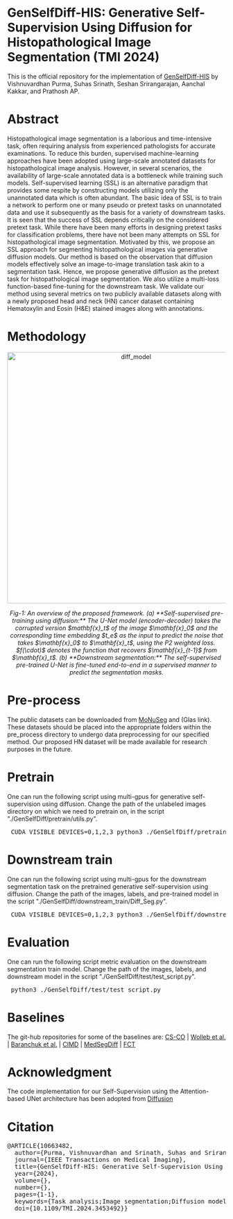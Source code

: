# GenSelfDiff-HIS: Generative Self-Supervision Using Diffusion for Histopathological Image Segmentation (TMI 2024)
This is the official repository for the implementation of [GenSelfDiff-HIS](https://ieeexplore.ieee.org/abstract/document/10663482) by Vishnuvardhan Purma, Suhas Srinath, Seshan Srirangarajan, Aanchal Kakkar, and Prathosh AP.

# Abstract
 Histopathological image segmentation is a laborious and time-intensive task, often requiring analysis from experienced pathologists for accurate examinations. To reduce this burden, supervised machine-learning approaches have been adopted using large-scale annotated datasets for histopathological image analysis. However, in several scenarios, the availability of large-scale annotated data is a bottleneck while training such models. Self-supervised learning (SSL) is an alternative paradigm that provides some respite by constructing models utilizing only the unannotated data which is often abundant. The basic idea of SSL is to train a network to perform one or many pseudo or pretext tasks on unannotated data and use it subsequently as the basis for a variety of downstream tasks. It is seen that the success of SSL depends critically on the considered pretext task. While there have been many efforts in designing pretext tasks for classification problems, there have not been many attempts on SSL for histopathological image segmentation. Motivated by this, we propose an SSL approach for segmenting histopathological images via generative diffusion models. Our method is based on the observation that diffusion models effectively solve an image-to-image translation task akin to a segmentation task. Hence, we propose generative diffusion as the pretext task for histopathological image segmentation. We also utilize a multi-loss function-based fine-tuning for the downstream task. We validate our method using several metrics on two publicly available datasets along with a newly proposed head and neck (HN) cancer dataset containing Hematoxylin and Eosin (H&E) stained images along with annotations.

# Methodology
<p align="center">
<img width="578" alt="diff_model" src="https://github.com/PurmaVishnuVardhanReddy/GenSelfDiff-HIS/assets/103281951/c6d68807-bafe-4589-aef6-d337a185b588">
 </p>
 
 <p align="center">
  <em>Fig-1: An overview of the proposed framework. (a) **Self-supervised pre-training using diffusion:** The U-Net model (encoder-decoder) takes the corrupted version $mathbf{x}_t$  of the image $\mathbf{x}_0$ and the corresponding time embedding $t_e$ as the input to predict the noise that takes $\mathbf{x}_0$ to $\mathbf{x}_t$, using the P2 weighted loss. $f(\cdot)$ denotes the function that recovers $\mathbf{x}_{t-1}$ from $\mathbf{x}_t$. (b) **Downstream segmentation:** The self-supervised pre-trained U-Net is fine-tuned end-to-end in a supervised manner to predict the segmentation masks.</em>
</p>

# Pre-process
The public datasets can be downloaded from [MoNuSeg](https://monuseg.grand-challenge.org/Data/) and (Glas link). These datasets should be placed into the appropriate folders within the pre_process directory to undergo data preprocessing for our specified method. Our proposed HN dataset will be made available for research purposes in the future.

# Pretrain
One can run the following script using multi-gpus for generative self-supervision using diffusion. Change the path of the unlabeled images directory on which we need to pretrain on, in the script "./GenSelfDiff/pretrain/utils.py". 
<pre> CUDA_VISIBLE_DEVICES=0,1,2,3 python3 ./GenSelfDiff/pretrain/SS_diff.py </pre>

# Downstream train
One can run the following script using multi-gpus for the downstream segmentation task on the pretrained generative self-supervision using diffusion. Change the path of the images, labels, and pre-trained model in the script "./GenSelfDiff/downstream_train/Diff_Seg.py". 
<pre> CUDA_VISIBLE_DEVICES=0,1,2,3 python3 ./GenSelfDiff/downstream_train/Diff_Seg.py </pre>

# Evaluation
One can run the following script metric evaluation on the downstream segmentation train model. Change the path of the images, labels, and downstream model in the script "./GenSelfDiff/test/test_script.py". 
<pre> python3 ./GenSelfDiff/test/test_script.py </pre>

# Baselines
The git-hub repositories for some of the baselines are: [CS-CO](https://github.com/easonyang1996/CS-CO/tree/main) | [Wolleb et al.](https://github.com/JuliaWolleb/Diffusion-based-Segmentation/tree/main) | [Baranchuk et al.](https://github.com/yandex-research/ddpm-segmentation/tree/master) | [CIMD](https://github.com/aimansnigdha/Ambiguous-Medical-Image-Segmentation-using-Diffusion-Models) | [MedSegDiff](https://github.com/MedicineToken/MedSegDiff) | [FCT](https://github.com/Thanos-DB/FullyConvolutionalTransformer)

# Acknowledgment
The code implementation for our Self-Supervision using the Attention-based UNet architecture has been adopted from [Diffusion](https://colab.research.google.com/github/huggingface/notebooks/blob/main/examples/annotated_diffusion.ipynb#scrollTo=3a159023)
# Citation
<pre>
@ARTICLE{10663482,
  author={Purma, Vishnuvardhan and Srinath, Suhas and Srirangarajan, Seshan and Kakkar, Aanchal and Prathosh, A.P.},
  journal={IEEE Transactions on Medical Imaging}, 
  title={GenSelfDiff-HIS: Generative Self-Supervision Using Diffusion for Histopathological Image Segmentation}, 
  year={2024},
  volume={},
  number={},
  pages={1-1},
  keywords={Task analysis;Image segmentation;Diffusion models;Biomedical imaging;Annotations;Image analysis;Histopathology;Diffusion;H&E-stained Histopathological Images;Representation Learning;Self-Supervised Learning},
  doi={10.1109/TMI.2024.3453492}}
</pre>
